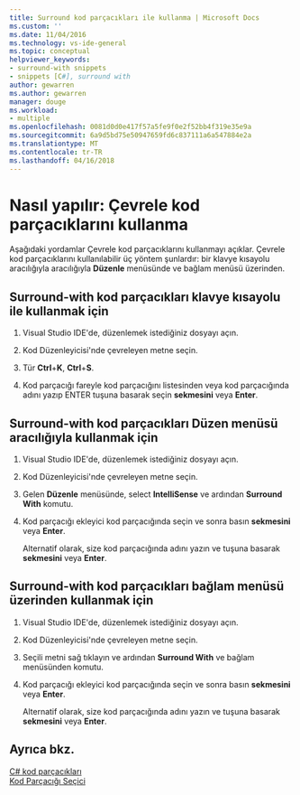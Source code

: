 ```yaml
---
title: Surround kod parçacıkları ile kullanma | Microsoft Docs
ms.custom: ''
ms.date: 11/04/2016
ms.technology: vs-ide-general
ms.topic: conceptual
helpviewer_keywords:
- surround-with snippets
- snippets [C#], surround with
author: gewarren
ms.author: gewarren
manager: douge
ms.workload:
- multiple
ms.openlocfilehash: 0081d0d0e417f57a5fe9f0e2f52bb4f319e35e9a
ms.sourcegitcommit: 6a9d5bd75e50947659fd6c837111a6a547884e2a
ms.translationtype: MT
ms.contentlocale: tr-TR
ms.lasthandoff: 04/16/2018
---
```

# <a name="how-to-use-surround-with-code-snippets"></a>Nasıl yapılır: Çevrele kod parçacıklarını kullanma

Aşağıdaki yordamlar Çevrele kod parçacıklarını kullanmayı açıklar. Çevrele kod parçacıklarını kullanılabilir üç yöntem şunlardır: bir klavye kısayolu aracılığıyla aracılığıyla **Düzenle** menüsünde ve bağlam menüsü üzerinden.

## <a name="to-use-surround-with-code-snippets-through-keyboard-shortcut"></a>Surround-with kod parçacıkları klavye kısayolu ile kullanmak için

1. Visual Studio IDE'de, düzenlemek istediğiniz dosyayı açın.

1. Kod Düzenleyicisi'nde çevreleyen metne seçin.

1. Tür **Ctrl**+**K**, **Ctrl**+**S**.

1. Kod parçacığı fareyle kod parçacığını listesinden veya kod parçacığında adını yazıp ENTER tuşuna basarak seçin **sekmesini** veya **Enter**.

## <a name="to-use-surround-with-code-snippets-through-the-edit-menu"></a>Surround-with kod parçacıkları Düzen menüsü aracılığıyla kullanmak için

1. Visual Studio IDE'de, düzenlemek istediğiniz dosyayı açın.

1. Kod Düzenleyicisi'nde çevreleyen metne seçin.

1. Gelen **Düzenle** menüsünde, select **IntelliSense** ve ardından **Surround With** komutu.

1. Kod parçacığı ekleyici kod parçacığında seçin ve sonra basın **sekmesini** veya **Enter**.

     Alternatif olarak, size kod parçacığında adını yazın ve tuşuna basarak **sekmesini** veya **Enter**.

## <a name="to-use-surround-with-code-snippets-through-the-context-menu"></a>Surround-with kod parçacıkları bağlam menüsü üzerinden kullanmak için

1. Visual Studio IDE'de, düzenlemek istediğiniz dosyayı açın.

1. Kod Düzenleyicisi'nde çevreleyen metne seçin.

1. Seçili metni sağ tıklayın ve ardından **Surround With** ve bağlam menüsünden komutu.

1. Kod parçacığı ekleyici kod parçacığında seçin ve sonra basın **sekmesini** veya **Enter**.

     Alternatif olarak, size kod parçacığında adını yazın ve tuşuna basarak **sekmesini** veya **Enter**.

## <a name="see-also"></a>Ayrıca bkz.

[C# kod parçacıkları](../ide/visual-csharp-code-snippets.md)  
[Kod Parçacığı Seçici](../ide/reference/code-snippet-picker.md)
